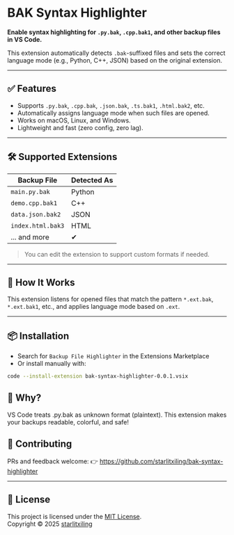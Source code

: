 # BAK Syntax Highlighter

**Enable syntax highlighting for `.py.bak`, `.cpp.bak1`, and other backup files in VS Code.**

This extension automatically detects `.bak`-suffixed files and sets the correct language mode (e.g., Python, C++, JSON) based on the original extension.

---

## ✅ Features

- Supports `.py.bak`, `.cpp.bak`, `.json.bak`, `.ts.bak1`, `.html.bak2`, etc.
- Automatically assigns language mode when such files are opened.
- Works on macOS, Linux, and Windows.
- Lightweight and fast (zero config, zero lag).

---

## 🛠 Supported Extensions

| Backup File | Detected As |
|-------------|-------------|
| `main.py.bak` | Python |
| `demo.cpp.bak1` | C++ |
| `data.json.bak2` | JSON |
| `index.html.bak3` | HTML |
| ... and more     | ✔ |

> You can edit the extension to support custom formats if needed.

---

## 🔧 How It Works

This extension listens for opened files that match the pattern `*.ext.bak`, `*.ext.bak1`, etc., and applies language mode based on `.ext`.

---

## 📦 Installation

- Search for `Backup File Highlighter` in the Extensions Marketplace
- Or install manually with:

```bash
code --install-extension bak-syntax-highlighter-0.0.1.vsix
```


## 🧠 Why?

VS Code treats .py.bak as unknown format (plaintext). This extension makes your backups readable, colorful, and safe!

## 🧩 Contributing

PRs and feedback welcome:
👉 https://github.com/starlitxiling/bak-syntax-highlighter

---

## 📝 License

This project is licensed under the [MIT License](LICENSE).  
Copyright © 2025 [starlitxiling](https://github.com/starlitxiling)